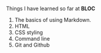 Things I have learned so far at **BLOC**

1. The basics of using Markdown.
2. HTML
3. CSS styling
4. Command line
5. Git and Github
